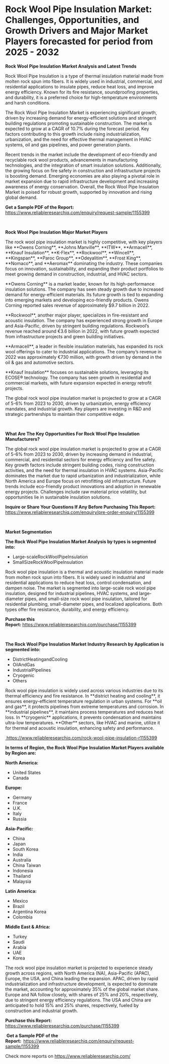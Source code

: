 <p><h1>Rock Wool Pipe Insulation Market: Challenges, Opportunities, and Growth Drivers and Major Market Players forecasted for period from 2025 - 2032</h1></p><p><strong>Rock Wool Pipe Insulation Market Analysis and Latest Trends</strong></p>
<p><p>Rock Wool Pipe Insulation is a type of thermal insulation material made from molten rock spun into fibers. It is widely used in industrial, commercial, and residential applications to insulate pipes, reduce heat loss, and improve energy efficiency. Known for its fire resistance, soundproofing properties, and durability, it is a preferred choice for high-temperature environments and harsh conditions.</p><p>The Rock Wool Pipe Insulation Market is experiencing significant growth, driven by increasing demand for energy-efficient solutions and stringent building regulations promoting sustainable construction. The market is expected to grow at a CAGR of 10.7% during the forecast period. Key factors contributing to this growth include rising industrialization, urbanization, and the need for effective thermal management in HVAC systems, oil and gas pipelines, and power generation plants.</p><p>Recent trends in the market include the development of eco-friendly and recyclable rock wool products, advancements in manufacturing technologies, and the integration of smart insulation solutions. Additionally, the growing focus on fire safety in construction and infrastructure projects is boosting demand. Emerging economies are also playing a pivotal role in market expansion due to rapid infrastructure development and increasing awareness of energy conservation. Overall, the Rock Wool Pipe Insulation Market is poised for robust growth, supported by innovation and rising global demand.</p></p>
<p><strong>Get a Sample PDF of the Report:&nbsp;</strong> <a href="https://www.reliableresearchiq.com/enquiry/request-sample/1155399?utm_campaign=2125&utm_medium=2&utm_source=Github&utm_content=ia&utm_term=25012025&utm_id=rock-wool-pipe-insulation">https://www.reliableresearchiq.com/enquiry/request-sample/1155399</a></p>
<p>&nbsp;</p>
<p><strong>Rock Wool Pipe Insulation Major Market Players</strong></p>
<p><p>The rock wool pipe insulation market is highly competitive, with key players like **Owens Corning**, **Johns Manville**, **ITW**, **Armacell**, **Knauf Insulation**, **K-Flex**, **Rockwool**, **Wincell**, **Kingspan**, **Paroc Group**, **Odeyalitim**, **Frost King**, **Nomaco**, and **Aeromax** dominating the industry. These companies focus on innovation, sustainability, and expanding their product portfolios to meet growing demand in construction, industrial, and HVAC sectors.</p><p>**Owens Corning** is a market leader, known for its high-performance insulation solutions. The company has seen steady growth due to increased demand for energy-efficient materials. Its future growth is tied to expanding into emerging markets and developing eco-friendly products. Owens Corning reported sales revenue of approximately $9.7 billion in 2022.</p><p>**Rockwool**, another major player, specializes in fire-resistant and acoustic insulation. The company has experienced strong growth in Europe and Asia-Pacific, driven by stringent building regulations. Rockwool’s revenue reached around €3.6 billion in 2022, with future growth expected from infrastructure projects and green building initiatives.</p><p>**Armacell**, a leader in flexible insulation materials, has expanded its rock wool offerings to cater to industrial applications. The company’s revenue in 2022 was approximately €730 million, with growth driven by demand in the oil & gas and automotive sectors.</p><p>**Knauf Insulation** focuses on sustainable solutions, leveraging its ECOSE® technology. The company has seen growth in residential and commercial markets, with future expansion expected in energy retrofit projects.</p><p>The global rock wool pipe insulation market is projected to grow at a CAGR of 5-6% from 2023 to 2030, driven by urbanization, energy efficiency mandates, and industrial growth. Key players are investing in R&D and strategic partnerships to maintain their competitive edge.</p></p>
<p>&nbsp;</p>
<p><strong>What Are The Key Opportunities For Rock Wool Pipe Insulation Manufacturers?</strong></p>
<p><p>The global rock wool pipe insulation market is projected to grow at a CAGR of 5-6% from 2023 to 2030, driven by increasing demand in industrial, commercial, and residential sectors for energy efficiency and fire safety. Key growth factors include stringent building codes, rising construction activities, and the need for thermal insulation in HVAC systems. Asia-Pacific dominates the market due to rapid urbanization and industrialization, while North America and Europe focus on retrofitting old infrastructure. Future trends include eco-friendly product innovations and adoption in renewable energy projects. Challenges include raw material price volatility, but opportunities lie in sustainable insulation solutions.</p></p>
<p><strong>Inquire or Share Your Questions If Any Before Purchasing This Report:</strong> <a href="https://www.reliableresearchiq.com/enquiry/pre-order-enquiry/1155399?utm_campaign=2125&utm_medium=2&utm_source=Github&utm_content=ia&utm_term=25012025&utm_id=rock-wool-pipe-insulation">https://www.reliableresearchiq.com/enquiry/pre-order-enquiry/1155399</a></p>
<p>&nbsp;</p>
<p><strong>Market Segmentation</strong></p>
<p><strong>The Rock Wool Pipe Insulation Market Analysis by types is segmented into:</strong></p>
<p><ul><li>Large-scaleRockWoolPipeInsulation</li><li>SmallSizeRockWoolPipeInsulation</li></ul></p>
<p><p>Rock wool pipe insulation is a thermal and acoustic insulation material made from molten rock spun into fibers. It is widely used in industrial and residential applications to reduce heat loss, control condensation, and dampen noise. The market is segmented into large-scale rock wool pipe insulation, designed for industrial pipelines, HVAC systems, and large-diameter pipes, and small-size rock wool pipe insulation, tailored for residential plumbing, small-diameter pipes, and localized applications. Both types offer fire resistance, durability, and energy efficiency.</p></p>
<p><strong>Purchase this Report:&nbsp;</strong><a href="https://www.reliableresearchiq.com/purchase/1155399?utm_campaign=2125&utm_medium=2&utm_source=Github&utm_content=ia&utm_term=25012025&utm_id=rock-wool-pipe-insulation">https://www.reliableresearchiq.com/purchase/1155399</a></p>
<p>&nbsp;</p>
<p><strong>The Rock Wool Pipe Insulation Market Industry Research by Application is segmented into:</strong></p>
<p><ul><li>DistrictHeatingandCooling</li><li>OilAndGas</li><li>IndustrialPipelines</li><li>Cryogenic</li><li>Others</li></ul></p>
<p><p>Rock wool pipe insulation is widely used across various industries due to its thermal efficiency and fire resistance. In **district heating and cooling**, it ensures energy-efficient temperature regulation in urban systems. For **oil and gas**, it protects pipelines from extreme temperatures and corrosion. In **industrial pipelines**, it maintains process temperatures and reduces heat loss. In **cryogenic** applications, it prevents condensation and maintains ultra-low temperatures. **Other** sectors, like HVAC and marine, utilize it for thermal and acoustic insulation, enhancing safety and performance.</p></p>
<p><a href="https://www.reliableresearchiq.com/rock-wool-pipe-insulation-r1155399?utm_campaign=2125&utm_medium=2&utm_source=Github&utm_content=ia&utm_term=25012025&utm_id=rock-wool-pipe-insulation">&nbsp;https://www.reliableresearchiq.com/rock-wool-pipe-insulation-r1155399</a></p>
<p><strong>In terms of Region, the Rock Wool Pipe Insulation Market Players available by Region are:</strong></p>
<p>
    <p> <strong> North America: </strong>
        <ul>
            <li>United States</li>
            <li>Canada</li>
        </ul>
        </p> 
    <p> <strong> Europe: </strong>
        <ul>
            <li>Germany</li>
            <li>France</li>
            <li>U.K.</li>
            <li>Italy</li>
            <li>Russia</li>
        </ul>
        </p> 
    <p> <strong> Asia-Pacific: </strong>
        <ul>
            <li>China</li>
            <li>Japan</li>
            <li>South Korea</li>
            <li>India</li>
            <li>Australia</li>
            <li>China Taiwan</li>
            <li>Indonesia</li>
            <li>Thailand</li>
            <li>Malaysia</li>
        </ul>
        </p> 
    <p> <strong> Latin America: </strong>
        <ul>
            <li>Mexico</li>
            <li>Brazil</li>
            <li>Argentina Korea</li>
            <li>Colombia</li>
        </ul>
        </p> 
    <p> <strong> Middle East & Africa: </strong>
        <ul>
            <li>Turkey</li>
            <li>Saudi</li>
            <li>Arabia</li>
            <li>UAE</li>
            <li>Korea</li>
        </ul>
    </p>
    </p>
<p><p>The rock wool pipe insulation market is projected to experience steady growth across regions, with North America (NA), Asia-Pacific (APAC), Europe, the USA, and China leading the expansion. APAC, driven by rapid industrialization and infrastructure development, is expected to dominate the market, accounting for approximately 35% of the global market share. Europe and NA follow closely, with shares of 25% and 20%, respectively, due to stringent energy efficiency regulations. The USA and China are anticipated to hold 15% and 25% shares, respectively, fueled by construction and industrial growth.</p></p>
<p><strong>Purchase this Report: </strong><a href="https://www.reliableresearchiq.com/purchase/1155399?utm_campaign=2125&utm_medium=2&utm_source=Github&utm_content=ia&utm_term=25012025&utm_id=rock-wool-pipe-insulation">https://www.reliableresearchiq.com/purchase/1155399</a></p>
<p>&nbsp;<strong>Get a Sample PDF of the Report:&nbsp;&nbsp;</strong><a href="https://www.reliableresearchiq.com/enquiry/request-sample/1155399?utm_campaign=2125&utm_medium=2&utm_source=Github&utm_content=ia&utm_term=25012025&utm_id=rock-wool-pipe-insulation">https://www.reliableresearchiq.com/enquiry/request-sample/1155399</a></p>
<p><strong></strong></p>
<p>Check more reports on <a href="https://www.reliableresearchiq.com/?utm_campaign=2125&utm_medium=2&utm_source=Github&utm_content=ia&utm_term=25012025&utm_id=rock-wool-pipe-insulation">https://www.reliableresearchiq.com/</a></p>